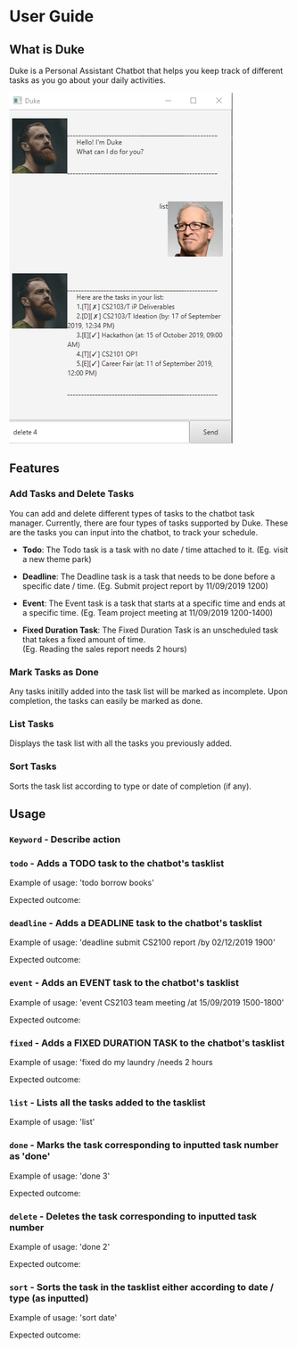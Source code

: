 # User Guide

## What is Duke
Duke is a Personal Assistant Chatbot that helps you keep track of different tasks as you go about your daily activities.

![Duke's User Interface](/docs/Ui.png)


## Features 

### Add Tasks and Delete Tasks 
You can add and delete different types of tasks to the chatbot task manager.
Currently, there are four types of tasks supported by Duke. These are the tasks you can input into the chatbot, to track your schedule.

* **Todo**:
The Todo task is a task with no date / time attached to it. 
(Eg. visit a new theme park)

* **Deadline**:
The Deadline task is a task that needs to be done before a specific date / time.
(Eg. Submit project report by 11/09/2019 1200)

* **Event**:
The Event task is a task that starts at a specific time and ends at a specific time. 
(Eg. Team project meeting at 11/09/2019 1200-1400)

* **Fixed Duration Task**:
The Fixed Duration Task is an unscheduled task that takes a fixed amount of time.  
(Eg. Reading the sales report needs 2 hours)

### Mark Tasks as Done 
Any tasks initilly added into the task list will be marked as incomplete. Upon completion, the tasks can easily be marked as done.

### List Tasks
Displays the task list with all the tasks you previously added.

### Sort Tasks
Sorts the task list according to type or date of completion (if any).

## Usage
### `Keyword` - Describe action
### `todo` - Adds a TODO task to the chatbot's tasklist 

Example of usage:
'todo borrow books'

Expected outcome: 



### `deadline` - Adds a DEADLINE task to the chatbot's tasklist

Example of usage:
'deadline submit CS2100 report /by 02/12/2019 1900'

Expected outcome: 

### `event` - Adds an EVENT task to the chatbot's tasklist

Example of usage:
'event CS2103 team meeting /at 15/09/2019 1500-1800'

Expected outcome: 

### `fixed` - Adds a FIXED DURATION TASK to the chatbot's tasklist

Example of usage:
'fixed do my laundry /needs 2 hours

Expected outcome:

### `list` - Lists all the tasks added to the tasklist

Example of usage:
'list'

### `done` - Marks the task corresponding to inputted task number as 'done'

Example of usage:
'done 3'

Expected outcome: 

### `delete` - Deletes the task corresponding to inputted task number

Example of usage:
'done 2'

Expected outcome: 


### `sort` - Sorts the task in the tasklist either according to date / type (as inputted)

Example of usage:
'sort date'

Expected outcome: 



